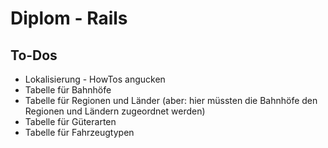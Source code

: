 Diplom - Rails
==============

To-Dos
--------------
* Lokalisierung - HowTos angucken
* Tabelle für Bahnhöfe
* Tabelle für Regionen und Länder (aber: hier müssten die Bahnhöfe den Regionen und Ländern zugeordnet werden)
* Tabelle für Güterarten
* Tabelle für Fahrzeugtypen
